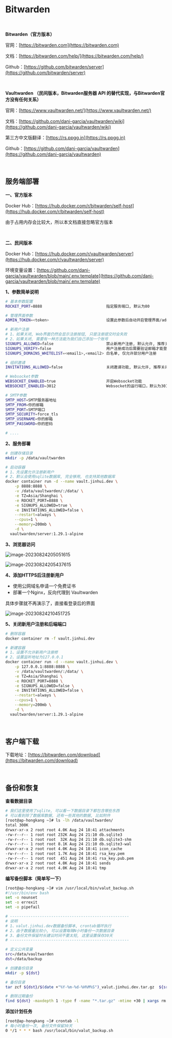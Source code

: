 # Bitwarden

<br />

**Bitwarden（官方版本）**

官网：[https://bitwarden.com](https://bitwarden.com)

文档：[https://bitwarden.com/help/](https://bitwarden.com/help/)

Github：[https://github.com/bitwarden/server](https://github.com/bitwarden/server)

<br />

**Vaultwarden （民间版本，Bitwarden服务器 API 的替代实现，与Bitwarden官方没有任何关系）**

官网：[https://www.vaultwarden.net/](https://www.vaultwarden.net/)

文档：[https://github.com/dani-garcia/vaultwarden/wiki](https://github.com/dani-garcia/vaultwarden/wiki)

第三方中文版翻译：[https://rs.ppgg.in](https://rs.ppgg.in)

Github：[https://github.com/dani-garcia/vaultwarden](https://github.com/dani-garcia/vaultwarden)

<br />

## 服务端部署

**一、官方版本**

Docker Hub：[https://hub.docker.com/r/bitwarden/self-host](https://hub.docker.com/r/bitwarden/self-host)

由于占用内存会比较大，所以本文档直接忽略官方版本

<br />

**二、民间版本**

Docker Hub：[https://hub.docker.com/r/vaultwarden/server](https://hub.docker.com/r/vaultwarden/server)

环境变量设置：[https://github.com/dani-garcia/vaultwarden/blob/main/.env.template](https://github.com/dani-garcia/vaultwarden/blob/main/.env.template)

**1、参数简单说明**

```bash
# 基本参数配置
ROCKET_PORT=8888      						指定服务端口, 默认为80

# 管理界面参数
ADMIN_TOKEN=<token>							设置此参数后自动开启管理界面/admin, 推荐不设置

# 新用户注册
# 1、如果关闭, Web界面仍然会显示注册按钮, 只是注册提交时会失败
# 2、如果关闭, 需要有一种方法能为我们自己添加一个账号
SIGNUPS_ALLOWED=false 						禁止新用户注册, 默认允许, 推荐关闭
SIGNUPS_VERIFY=false						用户注册成功后需要验证邮箱才能登录
SIGNUPS_DOMAINS_WHITELIST=<email1>,<email2>	白名单, 仅允许部分用户注册

# 组织邀请
INVITATIONS_ALLOWED=false					关闭邀请功能, 默认允许, 推荐关闭

# Websocket参数
WEBSOCKET_ENABLED=true						开启Websocket功能
WEBSOCKET_ENABLED=3012						Websocket的运行端口，默认为3012

# SMTP参数
SMTP_HOST=SMTP服务器地址
SMTP_FROM=你的邮箱
SMTP_PORT=SMTP端口
SMTP_SECURITY=force_tls
SMTP_USERNAME=你的邮箱
SMTP_PASSWORD=你的密码

# ....
```

**2、服务部署**

```bash
# 创建存储目录
mkdir -p /data/vaultwarden

# 启动容器
# 1、先设置允许注册新用户
# 2、默认会使用sqlite数据库, 完全够用, 也支持其他数据库
docker container run -d --name vault.jinhui.dev \
    -p 8888:8888 \
    -v /data/vaultwarden/:/data/ \
    -e TZ=Asia/Shanghai \
    -e ROCKET_PORT=8888 \
    -e SIGNUPS_ALLOWED=true \
    -e INVITATIONS_ALLOWED=false \
    --restart=always \
    --cpus=1 \
    --memory=200mb \
    -d \
  vaultwarden/server:1.29.1-alpine
```

**3、浏览器访问**

![image-20230824205051615](https://tuchuang-1257805459.cos.accelerate.myqcloud.com//image-20230824205051615.png)

![image-20230824205437615](https://tuchuang-1257805459.cos.accelerate.myqcloud.com//image-20230824205437615.png)

**4、添加HTTPS后注册新用户**

* 使用公网域名申请一个免费证书
* 部署一个Nginx，反向代理到 Vaultwarden 

具体步骤就不再演示了，直接看登录后的界面

![image-20230824210451725](https://tuchuang-1257805459.cos.accelerate.myqcloud.com//image-20230824210451725.png)

**5、关闭新用户注册和后端端口**

```bash
# 删除容器
docker container rm -f vault.jinhui.dev

# 新建容器
# 1、设置不允许新用户注册修
# 2、设置监听地址为127.0.0.1
docker container run -d --name vault.jinhui.dev \
    -p 127.0.0.1:8888:8888 \
    -v /data/vaultwarden/:/data/ \
    -e TZ=Asia/Shanghai \
    -e ROCKET_PORT=8888 \
    -e SIGNUPS_ALLOWED=false \
    -e INVITATIONS_ALLOWED=false \
    --restart=always \
    --cpus=1 \
    --memory=200mb \
    -d \
  vaultwarden/server:1.29.1-alpine
```

<br />

## 客户端下载

下载地址：[https://bitwarden.com/download](https://bitwarden.com/download)

<br />

## 备份和恢复

**查看数据目录**

```bash
# 我们这里使用了sqlite, 可以看一下数据目录下都包含哪些东西
# 可以看到除了数据库数据, 还有一些其他的数据, 比如附件
[root@ap-hongkang ~]# ls -lh /data/vaultwarden/
total 300K
drwxr-xr-x 2 root root 4.0K Aug 24 18:41 attachments
-rw-r--r-- 1 root root 232K Aug 24 21:10 db.sqlite3
-rw-r--r-- 1 root root  32K Aug 24 21:10 db.sqlite3-shm
-rw-r--r-- 1 root root 8.1K Aug 24 21:10 db.sqlite3-wal
drwxr-xr-x 2 root root 4.0K Aug 24 18:41 icon_cache
-rw-r--r-- 1 root root 1.7K Aug 24 18:41 rsa_key.pem
-rw-r--r-- 1 root root  451 Aug 24 18:41 rsa_key.pub.pem
drwxr-xr-x 2 root root 4.0K Aug 24 18:41 sends
drwxr-xr-x 2 root root 4.0K Aug 24 18:41 tmp
```

**编写备份脚本（简单写一下）**

```bash
[root@ap-hongkang ~]# vim /usr/local/bin/valut_backup.sh 
#!/usr/bin/env bash
set -o nounset
set -o errexit
set -o pipefail

# ----------------------------------------------------
# 说明
# 1、valut.jinhui.dev数据备份脚本, crontab循环执行
# 2、由于数据量比较小, 可以设置每隔N小时备份一次数据目录
# 3、备份文件保留时长建议时间不要太短, 这里设置保存30天
# ----------------------------------------------------

# 定义公共变量
src=/data/vaultwarden
dst=/data/backup

# 创建备份目录
mkdir -p ${dst}

# 备份目录
tar zcf ${dst}/$(date +"%Y-%m-%d-%H%M%S")_valut.jinhui.dev.tar.gz  ${src}

# 删除过期备份
find ${dst} -maxdepth 1 -type f -name "*.tar.gz" -mtime +30 | xargs rm -f
```

**添加计划任务**

```bash
[root@ap-hongkang ~]# crontab -l
# 每小时备份一次, 备份文件保留30天
0 */1 * * * bash /usr/local/bin/valut_backup.sh
```



